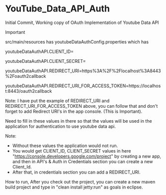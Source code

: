 # YouTube_Data_API_Auth
Initial Commit, Working copy of OAuth Implementation of Youtube Data API

Important 

src/main/resources has youtubeDataAuthConfig.properties which has

youtubeDataAuthAPI.CLIENT_ID=

youtubeDataAuthAPI.CLIENT_SECRET=

youtubeDataAuthAPI.REDIRECT_URI=https%3A%2F%2Flocalhost%3A8443%2Foauth2callback

youtubeDataAuthAPI.REDIRECT_URI_FOR_ACCESS_TOKEN=https://localhost:8443/oauth2callback

Note: I have put the example of REDIRECT_URI and REDIRECT_URI_FOR_ACCESS_TOKEN above, you can follow that and don't forget to add Redirect URI's in the app console. (This is Important).

Need to fill in these values in there so that the values will be used in the application for authentication to use youtube data api. 

Note: 
- Without these values the application would not run.
- You would get CLIENT_ID, CLIENT_SECRET values in here "https://console.developers.google.com/project" by creating a new app, and then in API's & Auth in Credentials section you can create a new Client_Id.
- After that, in credentials section you can add a REDIRECT_URI.

How to run, 
After you check out the project, 
you can create a new maven build project and type in "clean install jetty:run" as goals in eclipse.
